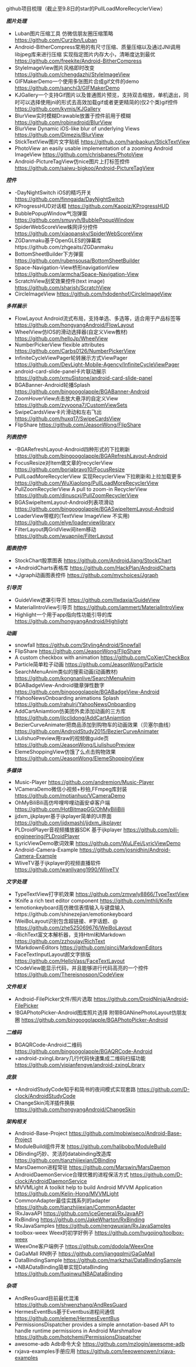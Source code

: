 github项目梳理（截止至9.8日的star的PullLoadMoreRecyclerView）

***图片处理***

- Luban图片压缩工具 仿微信朋友圈压缩策略 https://github.com/Curzibn/Luban
- Android-BitherCompress常用的有尺寸压缩、质量压缩以及通过JNI调用libjpeg库来进行压缩 实现指定图片内存大小，清晰度达到最优 https://github.com/freekite/Android-BitherCompress
- StyleImageView图片风格即时改变 https://github.com/chengdazhi/StyleImageView
- GIFMakerDemo一个使用多张图片合成gif文件的demo https://github.com/sanchi3/GIFMakerDemo
- KJGallery一个支持Gif图片以及普通图片预览，支持双击缩放，单机退出，同时可以选择使用jni的形式去高效加载gif或者更更精简的(仅2个类)gif控件 https://github.com/kymjs/KJGallery
- BlurView实时模糊Drawable放置于控件前用于模糊 https://github.com/robinxdroid/BlurView
- BlurView Dynamic iOS-like blur of underlying Views  https://github.com/Dimezis/BlurView
- StickTextView图片文字贴纸 https://github.com/hanbaokun/StickTextView
- PhotoView an easily usable implementation of a zooming Android ImageView https://github.com/chrisbanes/PhotoView
- Android-PictureTagView仿nice图片上打标签控件 https://github.com/saiwu-bigkoo/Android-PictureTagView

***控件***

- -DayNightSwitch iOS的精巧开关 https://github.com/finngaida/DayNightSwitch
- KProgressHUD对话框 https://github.com/Kaopiz/KProgressHUD
- BubblePopupWindow气泡弹窗 https://github.com/smuyyh/BubblePopupWindow
- SpiderWebScoreView蛛网评分控件 https://github.com/xiaopansky/SpiderWebScoreView
- ZGDanmaku基于OpenGLES的弹幕库https://github.com/zhgeaits/ZGDanmaku
- BottomSheetBuilder下方弹窗 https://github.com/rubensousa/BottomSheetBuilder
- Space-Navigation-View桥形navigationView https://github.com/armcha/Space-Navigation-View
- ScratchView刮奖效果控件(text image) https://github.com/sharish/ScratchView
- CircleImageView https://github.com/hdodenhof/CircleImageView

***多样展示***

- FlowLayout Android流式布局，支持单选、多选等，适合用于产品标签等 https://github.com/hongyangAndroid/FlowLayout
- WheelView仿IOS的滑动选择器(自定义View教材) https://github.com/helloJp/WheelView
- NumberPickerView flexible attributes https://github.com/Carbs0126/NumberPickerView
- InfiniteCycleViewPager轮转展示方式ViewPager https://github.com/DevLight-Mobile-Agency/InfiniteCycleViewPager
- android-card-slide-panel卡片联动展示 https://github.com/xmuSistone/android-card-slide-panel
- BGABanner-Android轮播Splash https://github.com/bingoogolapple/BGABanner-Android
- ZoomHoverView点击放大悬浮的自定义View https://github.com/zyyoona7/CustomViewSets
- SwipeCardsView卡片滑动和左右飞出 https://github.com/huxq17/SwipeCardsView
- FlipShare https://github.com/JeasonWong/FlipShare

***列表控件***

- -BGARefreshLayout-Android四种形式的下拉刷新 https://github.com/bingoogolapple/BGARefreshLayout-Android
- FocusResize对Item做文章的recyclerView https://github.com/borjabravo10/FocusResize
- PullLoadMoreRecyclerView 实现RecyclerView下拉刷新和上拉加载更多 https://github.com/WuXiaolong/PullLoadMoreRecyclerView
- PullZoomRecyclerView A pull to zoom-in RecyclerView https://github.com/dinuscxj/PullZoomRecyclerView
- BGASwipeItemLayout-Android列表项滑动 https://github.com/bingoogolapple/BGASwipeItemLayout-Android
- LoaderView带框的(TextView ImageView 不实用) https://github.com/elye/loaderviewlibrary
- FilterLayout两GridView间item移动 https://github.com/wuapnjie/FilterLayout

***图表控件***

- StockChart股票图表 https://github.com/AndroidJiang/StockChart
- +AndroidCharts表格库 https://github.com/HackPlan/AndroidCharts
- +Jgraph动画图表控件 https://github.com/mychoices/Jgraph

***引导页***

- GuideView遮罩引导页 https://github.com/llxdaxia/GuideView
- MaterialIntroView引导页 https://github.com/iammert/MaterialIntroView
- Highlight一个用于app指向性功能引导的库 https://github.com/hongyangAndroid/Highlight

***动画***

- snowfall https://github.com/StylingAndroid/Snowfall
- FlipShare https://github.com/JeasonWong/FlipShare
- A custom checkbox with animation https://github.com/CoXier/CheckBox
- Particle简单粒子动画 https://github.com/JeasonWong/Particle
- SearchMenuAnim类似的搜索动画(动画教材) https://github.com/kongnanlive/SearchMenuAnim
- BGABadgeView-Android徽章弹性数字 https://github.com/bingoogolapple/BGABadgeView-Android
- !YahooNewsOnboarding animations Splash https://github.com/rahulrj/YahooNewsOnboarding
- AddCartAniamtion仿美团外卖添加动画的三方库 https://github.com/jlcclidong/AddCartAniamtion
- BezierCurveAnimater把商品添加到购物车的动画效果（贝塞尔曲线） https://github.com/AndroidStudy2015/BezierCurveAnimater
- LiulishuoPreview用raw的视频做guide页 https://github.com/JeasonWong/LiulishuoPreview
- ElemeShoppingView仿饿了么点击购物效果 https://github.com/JeasonWong/ElemeShoppingView

***多媒体***

- Music-Player https://github.com/andremion/Music-Player
- VCameraDemo微信小视频+秒拍,FFmpeg库封装 https://github.com/motianhuo/VCameraDemo
- OhMyBiliBili高仿哔哩哔哩动画安卓客户端 https://github.com/HotBitmapGG/OhMyBiliBili
- jjdxm_ijkplayer基于ijkplayer简单的UI界面 https://github.com/jjdxmashl/jjdxm_ijkplayer
- PLDroidPlayer音视频播放器SDK 基于ijkplayer https://github.com/pili-engineering/PLDroidPlayer
- !LyricViewDemo歌词效果 https://github.com/WuLiFei/LyricViewDemo
- Android-Camera-Example https://github.com/josnidhin/Android-Camera-Example
- WliveTV基于ijkplayer的视频直播软件 https://github.com/wanliyang1990/WliveTV

***文字处理***

- TypeTextView打字机效果 https://github.com/zmywly8866/TypeTextView
- !Knife a rich text editor component https://github.com/mthli/Knife
- !emotionkeyboard高仿微信表情输入与键盘输入https://github.com/shinezejian/emotionkeyboard
- !WeiBoLayout识别包含超链接、#字话题、@ https://github.com/zhe525069676/WeiBoLayout
- -RichText富文本解析器，支持Html和Markdown https://github.com/zzhoujay/RichText
- !MarkdownEditors https://github.com/qinci/MarkdownEditors
- FaceTextInputLayout颜文字排版 https://github.com/HelloVass/FaceTextLayout
- !CodeView能显示代码，并且能够进行代码高亮的一个控件 https://github.com/Thereisnospon/CodeView

***文件相关***

- Android-FilePicker文件/照片选取 https://github.com/DroidNinja/Android-FilePicker
- !BGAPhotoPicker-Android图库照片选择 附带BGANinePhotoLayout仿朋友圈 https://github.com/bingoogolapple/BGAPhotoPicker-Android

***二维码***
- BGAQRCode-Android二维码 https://github.com/bingoogolapple/BGAQRCode-Android
- +android-zxingLibrary几行代码快速集成二维码扫描功能 https://github.com/yipianfengye/android-zxingLibrary


***皮肤***

- +AndroidStudyCode知乎和简书的夜间模式实现套路 https://github.com/D-clock/AndroidStudyCode
- ChangeSkin鸿洋插件换肤 https://github.com/hongyangAndroid/ChangeSkin

***架构相关***

- Android-Base-Project https://github.com/mobiwiseco/Android-Base-Project
- ModuleBuild组件开发 https://github.com/halibobo/ModuleBuild
- DBinding巧妙、灵活的databinding改造库 https://github.com/tianzhijiexian/DBinding
- MarsDaemon进程常驻 https://github.com/Marswin/MarsDaemon
- AndroidDaemonService合理优雅的进程保活方式 https://github.com/D-clock/AndroidDaemonService
- MVVMLight A toolkit help to build Android MVVM Application https://github.com/Kelin-Hong/MVVMLight
- CommonAdapter最佳实践系列的adapter https://github.com/tianzhijiexian/CommonAdapter
- !RxJavaAPI https://github.com/iceGeneral/RxJavaAPI
- RxBinding https://github.com/JakeWharton/RxBinding
- !RxJavaSamples https://github.com/rengwuxian/RxJavaSamples
- toolbox-weex Weex的初学好例子 https://github.com/hugojing/toolbox-weex
- WeexOne客户端例子 https://github.com/dodola/WeexOne
- GaGaMall RN例子 https://github.com/jiangqqlmj/GaGaMall
- DataBindingSample https://github.com/markzhai/DataBindingSample
- +NBADataBinding简单实现DataBinding https://github.com/fuqinwu/NBADataBinding

***杂项***

- AndResGuard目前最优混淆 https://github.com/shwenzhang/AndResGuard
- HermesEventBus基于Eventbus进程间通信 https://github.com/eleme/HermesEventBus
- PermissionsDispatcher provides a simple annotation-based API to handle runtime permissions in Android Marshmallow https://github.com/hotchemi/PermissionsDispatcher
- awesome-adb Adb命令大全 https://github.com/mzlogin/awesome-adb
- rxjava-examples手册应用 https://github.com/leeowenowen/rxjava-examples
